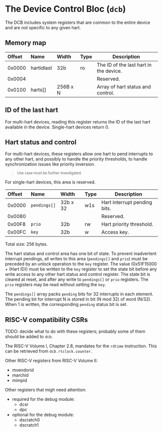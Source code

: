 # The Device Control Bloc (`dcb`)

The DCB includes system registers that are common to the entire device and are not 
specific to any given hart.

## Memory map

| Offset | Name | Width | Type | Description | 
|:-------|:-----|:------|:-----|-------------|
| 0x0000 | hartidlast | 32b | ro | The ID of the last hart in the device. |
| 0x0004 | | | | Reserved. |
| 0x0100 | harts[] | 256B x N | | Array of hart status and control. |

## ID of the last hart

For multi-hart devices, reading this register returns the ID of the last hart available 
in the device. Single-hart devices return 0.

## Hart status and control

For multi-hart devices, these registers allow one hart to pend interrupts to any other 
hart, and possibly to handle the priority thresholds, to handle synchronization issues 
like priority inversion.

> <sup>Use case must be further investigated.</sup>

For single-hart devices, this area is reserved.

| Offset | Name | Width | Type | Description | 
|:-------|:-----|:------|:-----|-------------|
| 0x0000 | `pendings[]` | 32b x 32 | w1s | Hart interrupt pending bits. |
| 0x0080 |  |  |  | Reserved. |
| 0x00F8 | `prio` | 32b | rw | Hart priority threshold. |
| 0x00FC | `key` | 32b | w | Access key. |

Total size: 256 bytes.

The hart status and control area has one bit of state. To prevent inadvertent interrupt 
pendings, all writes to this area (`pendings[]` and `prio`) must be preceded by an 
unlock operation to the `key` register. The value (0x51F15000 + (Hart ID)) must be 
written to the `key` register to set the state bit before any write access to any 
other hart status and control register. The state bit is cleared at reset, and after 
any write to `pendings[]` or `prio` registers. The `prio` registers may be read 
without setting the `key`.

The `pendings[]` array packs `pending` bits for 32 interrupts in each element. 
The pending bit for interrupt N is stored in bit (N mod 32) of word (N/32). 
When 1 is written, the corresponding `pending` status bit is set.

## RISC-V compatibility CSRs

TODO: decide what to do with these registers; probably some of them should be 
added to `dcb`.

The RISC-V Volume I, Chapter 2.8, mandates for the `rdtime` instruction. This can be 
retrieved from `dcb.rtclock.counter`.

Other RISC-V registers from RISC-V Volume II:

- mvendorid 
- marchid 
- mimpid 

Other registers that migh need attention:

- required for the debug module: 
  - dcsr 
  - dpc 
- optional for the debug module: 
  - dscratch0 
  - dscratch1 
